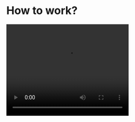 <h1>How to work? </h1>

<video width="320" height="240" controls>
  <source src="./src/assets/videos/demo.mp4" type="video/mp4">
</video>
